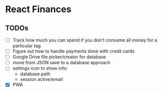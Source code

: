 # React Finances

## TODOs

- [ ] Track how much you can spend if you don't consume all money for a particular tag
- [ ] Figure out how to handle payments done with credit cards
- [ ] Google Drive file picker/creator for database
- [ ] move from JSON save to a database approach
- [ ] settings icon to show info:
  - database path
  - session active/email
- [x] PWA
